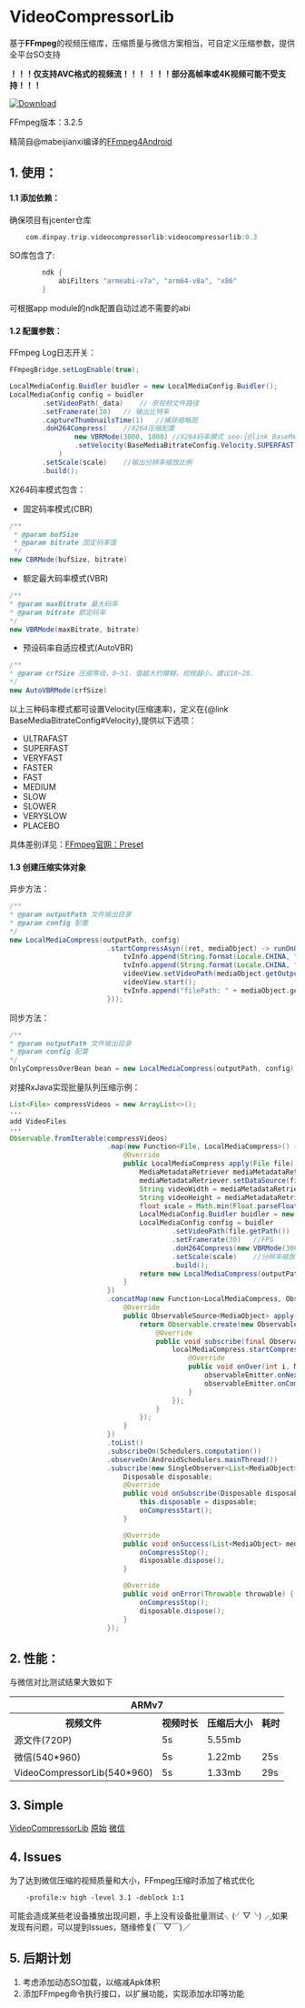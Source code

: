 # VideoCompressorLib
基于**FFmpeg**的视频压缩库，压缩质量与微信方案相当，可自定义压缩参数，提供全平台SO支持

**！！！仅支持AVC格式的视频流！！！**
**！！！部分高帧率或4K视频可能不受支持！！！**

[ ![Download](https://api.bintray.com/packages/gzasgjq/Maven/DyVideoCompressor/images/download.svg) ](https://bintray.com/gzasgjq/Maven/DyVideoCompressor/_latestVersion)

FFmpeg版本：3.2.5

精简自@mabeijianxi编译的[FFmpeg4Android](https://github.com/mabeijianxi/FFmpeg4Android)

## 1. 使用：

#### 1.1    添加依赖：

确保项目有jcenter仓库

```groovy
    com.dinpay.trip.videocompressorlib:videocompressorlib:0.3
```

SO库包含了:

```groovy
        ndk {
            abiFilters "armeabi-v7a", "arm64-v8a", "x86"
        }
```

可根据app module的ndk配置自动过滤不需要的abi

#### 1.2    配置参数：

FFmpeg Log日志开关：
```java
FFmpegBridge.setLogEnable(true);
```

```java
LocalMediaConfig.Buidler buidler = new LocalMediaConfig.Buidler();
LocalMediaConfig config = buidler
        .setVideoPath(_data)    // 原视频文件路径
        .setFramerate(30)   // 输出比特率
        .captureThumbnailsTime(1)   //捕获缩略图   
        .doH264Compress(    //X264压缩配置
                new VBRMode(3000, 1800) //X264码率模式 see:{@link BaseMediaBitrateConfig}
                .setVelocity(BaseMediaBitrateConfig.Velocity.SUPERFAST) //压缩等级设置
            )
        .setScale(scale)    //输出分辨率缩放比例
        .build();
```

X264码率模式包含：

- 固定码率模式(CBR)
```java
/**
 * @param bufSize
 * @param bitrate 固定码率值
 */
new CBRMode(bufSize, bitrate)
```
- 额定最大码率模式(VBR)
```java
/**
* @param maxBitrate 最大码率
* @param bitrate 额定码率
*/
new VBRMode(maxBitrate, bitrate)
```
- 预设码率自适应模式(AutoVBR)
```java
/**
* @param crfSize 压缩等级，0~51，值越大约模糊，视频越小，建议18~28.
*/
new AutoVBRMode(crfSize)
```

以上三种码率模式都可设置Velocity(压缩速率)，定义在{@link BaseMediaBitrateConfig#Velocity},提供以下选项：
- ULTRAFAST
- SUPERFAST
- VERYFAST
- FASTER
- FAST
- MEDIUM
- SLOW
- SLOWER
- VERYSLOW
- PLACEBO

具体差别详见：[FFmpeg官网：Preset](http://trac.ffmpeg.org/wiki/Encode/H.264)

#### 1.3    创建压缩实体对象

异步方法：

```java
/**
* @param outputPath 文件输出目录
* @param config 配置
*/
new LocalMediaCompress(outputPath, config)
                        .startCompressAsyn((ret, mediaObject) -> runOnUiThread(() -> {
                            tvInfo.append(String.format(Locale.CHINA, "压缩后大小：%.2f mb", new File(mediaObject.getOutputTempTranscodingVideoPath()).length() / 1024f / 1024f));
                            tvInfo.append(String.format(Locale.CHINA, "耗时：%s\n", (System.currentTimeMillis() - startTime) / 1000));
                            videoView.setVideoPath(mediaObject.getOutputTempTranscodingVideoPath());
                            videoView.start();
                            tvInfo.append("filePath: " + mediaObject.getOutputTempTranscodingVideoPath() + "\n");
                        }));
```

同步方法：
```java
/**
* @param outputPath 文件输出目录
* @param config 配置
*/
OnlyCompressOverBean bean = new LocalMediaCompress(outputPath, config).startCompress();
```

对接RxJava实现批量队列压缩示例：
```java
List<File> compressVideos = new ArrayList<>();
···
add VideoFiles
···
Observable.fromIterable(compressVideos)
                        .map(new Function<File, LocalMediaCompress>() {
                            @Override
                            public LocalMediaCompress apply(File file) throws Exception {
                                MediaMetadataRetriever mediaMetadataRetriever = new MediaMetadataRetriever();
                                mediaMetadataRetriever.setDataSource(file.getPath());
                                String videoWidth = mediaMetadataRetriever.extractMetadata(MediaMetadataRetriever.METADATA_KEY_VIDEO_WIDTH);
                                String videoHeight = mediaMetadataRetriever.extractMetadata(MediaMetadataRetriever.METADATA_KEY_VIDEO_HEIGHT);
                                float scale = Math.min(Float.parseFloat(videoWidth), Float.parseFloat(videoHeight)) / 540f; //以宽度为540为基准缩放
                                LocalMediaConfig.Buidler buidler = new LocalMediaConfig.Buidler();
                                LocalMediaConfig config = buidler
                                        .setVideoPath(file.getPath())   //源文件路径
                                        .setFramerate(30)   //FPS
                                        .doH264Compress(new VBRMode(3000, 1800).setVelocity(BaseMediaBitrateConfig.Velocity.SUPERFAST)) //X264压缩码率设置
                                        .setScale(scale)    //分辨率缩放比例
                                        .build();
                                return new LocalMediaCompress(outputPath, config);
                            }
                        })
                        .concatMap(new Function<LocalMediaCompress, ObservableSource<MediaObject>>() {
                            @Override
                            public ObservableSource<MediaObject> apply(final LocalMediaCompress localMediaCompress) throws Exception {
                                return Observable.create(new ObservableOnSubscribe<MediaObject>() {
                                    @Override
                                    public void subscribe(final ObservableEmitter<MediaObject> observableEmitter) throws Exception {
                                        localMediaCompress.startCompressAsyn(new LocalMediaCompress.OnExecOverListener() {
                                            @Override
                                            public void onOver(int i, MediaObject mediaObject) {
                                                observableEmitter.onNext(mediaObject);
                                                observableEmitter.onComplete();
                                            }
                                        });
                                    }
                                });
                            }
                        })
                        .toList()
                        .subscribeOn(Schedulers.computation())
                        .observeOn(AndroidSchedulers.mainThread())
                        .subscribe(new SingleObserver<List<MediaObject>>() {
                            Disposable disposable;
                            @Override
                            public void onSubscribe(Disposable disposable) {
                                this.disposable = disposable;
                                onCompressStart();
                            }

                            @Override
                            public void onSuccess(List<MediaObject> mediaObjects) {
                                onCompressStop();
                                disposable.dispose();
                            }

                            @Override
                            public void onError(Throwable throwable) {
                                onCompressStop();
                                disposable.dispose();
                            }
                        });
```

## 2.    性能：
与微信对比测试结果大致如下
<table><tbody>
<tr>
        <th colspan="4">ARMv7</th>
        </tr>
    <tr>
        <th>视频文件</th>
        <th>视频时长</th>
        <th>压缩后大小</th>
        <th>耗时</th>
    </tr>
    <tr>
        <td>源文件(720P)</td>
        <td>5s</td>
        <td>5.55mb</td>
        <td> </td>
    </tr>
    <tr>
        <td>微信(540*960)</td>
        <td>5s</td>
        <td>1.22mb</td>
        <td>25s</td>
    </tr>
    <tr>
        <td>VideoCompressorLib(540*960)</td>
        <td>5s</td>
        <td>1.33mb</td>
        <td>29s</td>
    </tr>
</table>

## 3.    Simple
[VideoCompressorLib](/video/Final_Meizu.mp4)
[原始](/video/V80706-160626.mp4)
[微信](/video/vsg_output_1530864572212.mp4)

## 4.    Issues

为了达到微信压缩的视频质量和大小，FFmpeg压缩时添加了格式优化
```
    -profile:v high -level 3.1 -deblock 1:1
```
可能会造成某些老设备播放出现问题，手上没有设备批量测试╮(╯▽╰)╭,如果发现有问题，可以提到Issues，随缘修复(￣▽￣)／

## 5.    后期计划
1.   考虑添加动态SO加载，以缩减Apk体积
2.   添加FFmpeg命令执行接口，以扩展功能，实现添加水印等功能